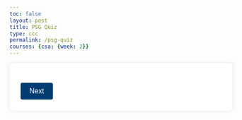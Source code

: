 ```yaml
---
toc: false
layout: post
title: PSG Quiz
type: ccc
permalink: /psg-quiz
courses: {csa: {week: 2}}
---
```


<style>
    h1 {
        margin: 0;
    }

    #quiz-container, #result-container {
        background: white;
        padding: 20px;
        border-radius: 8px;
        box-shadow: 0 0 10px rgba(0, 0, 0, 0.1);
    }

    button {
        background-color: #003c71; /* PSG's blue color */
        color: white;
        border: none;
        padding: 10px 20px;
        border-radius: 4px;
        cursor: pointer;
        font-size: 16px;
        margin: 5px;
    }

    button:hover {
        background-color: #002b54;
    }

    .hidden {
        display: none;
    }

    #question-container {
        margin-bottom: 20px;
    }
</style>


<main>
    <section id="quiz-container">
        <div id="question-container">
            <!-- Questions will be added here dynamically -->
        </div>
        <button id="next-button">Next</button>
    </section>
    <section id="result-container" class="hidden">
        <h2>Quiz Results</h2>
        <p id="result-text"></p>
        <button id="restart-button">Restart Quiz</button>
    </section>
</main>

<script>
    document.addEventListener("DOMContentLoaded", function () {
        const questions = [
            {
                question: "In which year was Paris Saint-Germain founded?",
                options: ["1970", "1971", "1972", "1973"],
                answer: "1970"
            },
            {
                question: "Who is Paris Saint-Germain's all-time top scorer?",
                options: ["Zlatan Ibrahimović", "Edinson Cavani", "Neymar", "Kylian Mbappé"],
                answer: "Edinson Cavani"
            },
            {
                question: "Which stadium does Paris Saint-Germain call home?",
                options: ["Stade de France", "Parc des Princes", "Stade Pierre-Mauroy", "Stade Vélodrome"],
                answer: "Parc des Princes"
            }
        ];

        let currentQuestionIndex = 0;
        let score = 0;

        const questionContainer = document.getElementById("question-container");
        const nextButton = document.getElementById("next-button");
        const resultContainer = document.getElementById("result-container");
        const resultText = document.getElementById("result-text");
        const restartButton = document.getElementById("restart-button");

        function loadQuestion() {
            const question = questions[currentQuestionIndex];
            questionContainer.innerHTML = `
                <h2>${question.question}</h2>
                ${question.options.map((option) => `
                    <button class="option-button">${option}</button>
                `).join('')}
            `;
            document.querySelectorAll('.option-button').forEach(button => {
                button.addEventListener('click', handleOptionClick);
            });
        }

        function handleOptionClick(event) {
            const selectedAnswer = event.target.textContent;
            if (selectedAnswer === questions[currentQuestionIndex].answer) {
                score++;
            }
            currentQuestionIndex++;
            if (currentQuestionIndex < questions.length) {
                loadQuestion();
            } else {
                showResult();
            }
        }

        function showResult() {
            questionContainer.classList.add("hidden");
            resultContainer.classList.remove("hidden");
            resultText.textContent = `You scored ${score} out of ${questions.length}.`;
        }

        function restartQuiz() {
            currentQuestionIndex = 0;
            score = 0;
            questionContainer.classList.remove("hidden");
            resultContainer.classList.add("hidden");
            loadQuestion();
        }

        nextButton.addEventListener('click', loadQuestion);
        restartButton.addEventListener('click', restartQuiz);

        loadQuestion(); // Load the first question
    });
</script>

